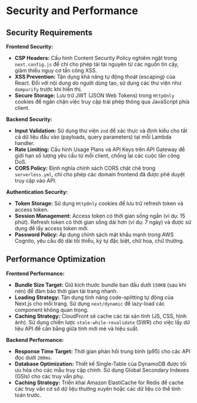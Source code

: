 # Security and Performance

## Security Requirements

**Frontend Security:**
- **CSP Headers:** Cấu hình Content Security Policy nghiêm ngặt trong `next.config.js` để chỉ cho phép tải tài nguyên từ các nguồn tin cậy, giảm thiểu nguy cơ tấn công XSS.
- **XSS Prevention:** Tận dụng khả năng tự động thoát (escaping) của React. Đối với nội dung do người dùng tạo, sử dụng các thư viện như `dompurify` trước khi hiển thị.
- **Secure Storage:** Lưu trữ JWT (JSON Web Tokens) trong `HttpOnly` cookies để ngăn chặn việc truy cập trái phép thông qua JavaScript phía client.

**Backend Security:**
- **Input Validation:** Sử dụng thư viện `zod` để xác thực và định kiểu cho tất cả dữ liệu đầu vào (payloads, query parameters) tại mỗi Lambda handler.
- **Rate Limiting:** Cấu hình Usage Plans và API Keys trên API Gateway để giới hạn số lượng yêu cầu từ mỗi client, chống lại các cuộc tấn công DoS.
- **CORS Policy:** Định nghĩa chính sách CORS chặt chẽ trong `serverless.yml`, chỉ cho phép các domain frontend đã được phê duyệt truy cập vào API.

**Authentication Security:**
- **Token Storage:** Sử dụng `HttpOnly` cookies để lưu trữ refresh token và access token.
- **Session Management:** Access token có thời gian sống ngắn (ví dụ: 15 phút). Refresh token có thời gian sống dài hơn (ví dụ: 7 ngày) và được sử dụng để lấy access token mới.
- **Password Policy:** Áp dụng chính sách mật khẩu mạnh trong AWS Cognito, yêu cầu độ dài tối thiểu, ký tự đặc biệt, chữ hoa, chữ thường.

## Performance Optimization

**Frontend Performance:**
- **Bundle Size Target:** Giữ kích thước bundle ban đầu dưới `150KB` (sau khi nén) để đảm bảo thời gian tải trang nhanh.
- **Loading Strategy:** Tận dụng tính năng code-splitting tự động của Next.js cho mỗi trang. Sử dụng `next/dynamic` để lazy-load các component không quan trọng.
- **Caching Strategy:** CloudFront sẽ cache các tài sản tĩnh (JS, CSS, hình ảnh). Sử dụng chiến lược `stale-while-revalidate` (SWR) cho việc lấy dữ liệu API để cân bằng giữa tính mới mẻ và hiệu suất.

**Backend Performance:**
- **Response Time Target:** Thời gian phản hồi trung bình (p95) cho các API đọc dưới `200ms`.
- **Database Optimization:** Thiết kế Single-Table của DynamoDB được tối ưu hóa cho các mẫu truy cập chính. Sử dụng Global Secondary Indexes (GSIs) cho các truy vấn phụ.
- **Caching Strategy:** Triển khai Amazon ElastiCache for Redis để cache các truy vấn cơ sở dữ liệu thường xuyên hoặc các dữ liệu có thể tính toán trước.
